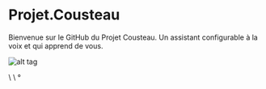 # Projet.Cousteau

Bienvenue sur le GitHub du Projet Cousteau. Un assistant configurable à la voix et qui apprend de vous. 


![alt tag](https://github.com/wladouche/Projet.Cousteau/blob/master/img/icon.png?raw=true)


\ \ °
